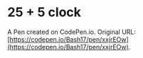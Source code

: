 # 25 + 5 clock

A Pen created on CodePen.io. Original URL: [https://codepen.io/Bash17/pen/xxjrEOw](https://codepen.io/Bash17/pen/xxjrEOw).

